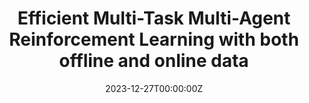 ---
title: Efficient Multi-Task Multi-Agent Reinforcement Learning with both offline and online data
summary: With the potential to solve complicated real-world problems, cooperative Multi-Agent Reinforcement Learning(MARL) has drawn tremendous attention recently. Since most MARL methods learn policies online in a single task using simulating environments, there exist two problems when contemplating its deployment in real-world robotic scenarios. Firstly, online reinforcement learning agents demonstrate sample inefficiency, necessitating billions of environmental interactions to attain optimal performance. Such a magnitude of sample interaction is not merely impractical but often unfeasible for the majority of real-world robotic applications. Secondly, a limited number of existing MARL algorithms can adapt to multiple tasks with varying agents and targets. In response to these challenges, this study proposes a novel MARL algorithm using both offline and online data. This integration aims to enhance sample efficiency and overall performance. We hypothesize that this approach will surpass the performance boundaries imposed by existing datasets and address pertinent issues such as distribution shift and out-of-distribution challenges.
tags:
  - Reinforcement Learning
date: '2023-12-27T00:00:00Z'

# Optional external URL for project (replaces project detail page).
external_link: ''

image:
  caption: Photo by rawpixel on Unsplash
  focal_point: Smart

url_code: ''
url_pdf: ''
url_slides: ''
url_video: ''

# Slides (optional).
#   Associate this project with Markdown slides.
#   Simply enter your slide deck's filename without extension.
#   E.g. `slides = "example-slides"` references `content/slides/example-slides.md`.
#   Otherwise, set `slides = ""`.
---